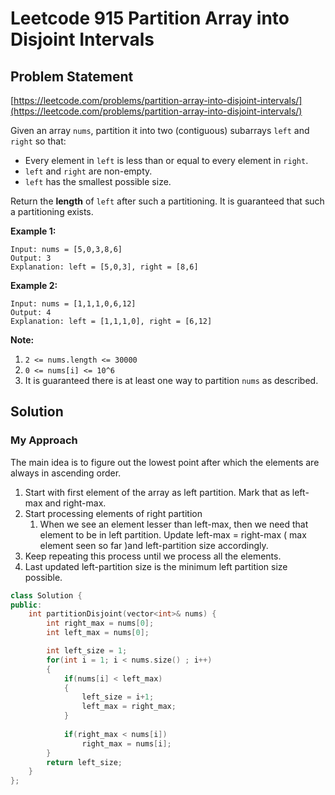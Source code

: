 # Leetcode 915 Partition Array into Disjoint Intervals

## Problem Statement

[https://leetcode.com/problems/partition-array-into-disjoint-intervals/](https://leetcode.com/problems/partition-array-into-disjoint-intervals/)

Given an array `nums`, partition it into two \(contiguous\) subarrays `left` and `right` so that:

* Every element in `left` is less than or equal to every element in `right`.
* `left` and `right` are non-empty.
* `left` has the smallest possible size.

Return the **length** of `left` after such a partitioning.  It is guaranteed that such a partitioning exists.

**Example 1:**

```text
Input: nums = [5,0,3,8,6]
Output: 3
Explanation: left = [5,0,3], right = [8,6]
```

**Example 2:**

```text
Input: nums = [1,1,1,0,6,12]
Output: 4
Explanation: left = [1,1,1,0], right = [6,12]
```

**Note:**

1. `2 <= nums.length <= 30000`
2. `0 <= nums[i] <= 10^6`
3. It is guaranteed there is at least one way to partition `nums` as described.

## Solution

### My Approach

The main idea is to figure out the lowest point after which the elements are always in ascending order.

1. Start with first element of the array as left partition. Mark that as left-max and right-max.
2. Start processing elements of right partition
   1. When we see an element lesser than left-max, then we need that element to be in left partition. Update left-max  = right-max \( max element seen so far \)and left-partition size accordingly.
3. Keep repeating this process until we process all the elements.
4. Last updated left-partition size is the minimum left partition size possible.

```cpp
class Solution {
public:
    int partitionDisjoint(vector<int>& nums) {
        int right_max = nums[0];
        int left_max = nums[0];

        int left_size = 1;
        for(int i = 1; i < nums.size() ; i++)
        {
            if(nums[i] < left_max)
            {
                left_size = i+1;
                left_max = right_max;
            }
            
            if(right_max < nums[i])
                right_max = nums[i];
        }
        return left_size;
    }
};
```

